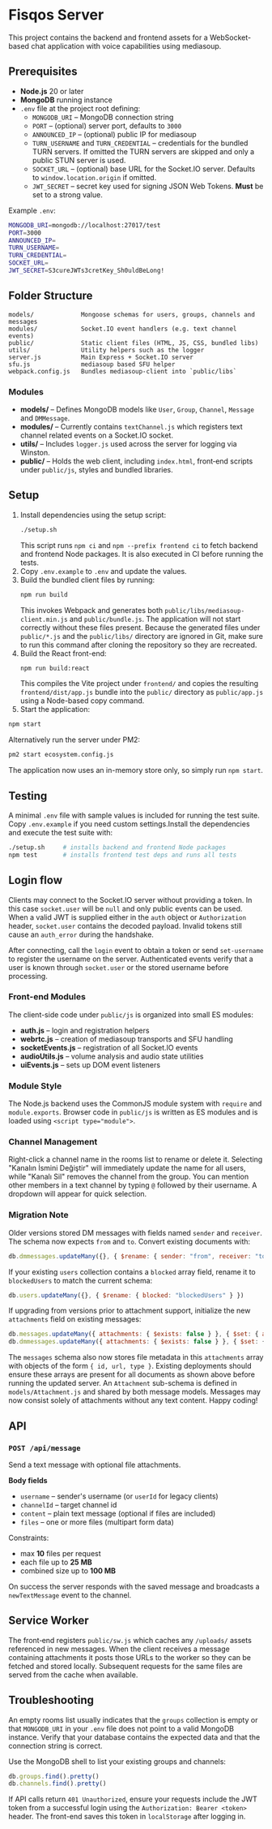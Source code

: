 # Fisqos Server

This project contains the backend and frontend assets for a WebSocket-based chat application with voice capabilities using mediasoup.

## Prerequisites

- **Node.js** 20 or later
- **MongoDB** running instance
- `.env` file at the project root defining:
  - `MONGODB_URI` – MongoDB connection string
  - `PORT` – (optional) server port, defaults to `3000`
  - `ANNOUNCED_IP` – (optional) public IP for mediasoup
  - `TURN_USERNAME` and `TURN_CREDENTIAL` – credentials for the bundled TURN
    servers. If omitted the TURN servers are skipped and only a public STUN
    server is used.
  - `SOCKET_URL` – (optional) base URL for the Socket.IO server. Defaults to
    `window.location.origin` if omitted.
  - `JWT_SECRET` – secret key used for signing JSON Web Tokens. **Must** be set
    to a strong value.

Example `.env`:

```bash
MONGODB_URI=mongodb://localhost:27017/test
PORT=3000
ANNOUNCED_IP=
TURN_USERNAME=
TURN_CREDENTIAL=
SOCKET_URL=
JWT_SECRET=S3cureJWTs3cretKey_Sh0uldBeLong!
```
    
## Folder Structure

```
models/             Mongoose schemas for users, groups, channels and messages
modules/            Socket.IO event handlers (e.g. text channel events)
public/             Static client files (HTML, JS, CSS, bundled libs)
utils/              Utility helpers such as the logger
server.js           Main Express + Socket.IO server
sfu.js              mediasoup based SFU helper
webpack.config.js   Bundles mediasoup-client into `public/libs`
```

### Modules
- **models/** – Defines MongoDB models like `User`, `Group`, `Channel`, `Message` and `DMMessage`.
- **modules/** – Currently contains `textChannel.js` which registers text channel related events on a Socket.IO socket.
- **utils/** – Includes `logger.js` used across the server for logging via Winston.
- **public/** – Holds the web client, including `index.html`, front‑end scripts under `public/js`, styles and bundled libraries.

## Setup

1. Install dependencies using the setup script:
   ```bash
   ./setup.sh
   ```
   This script runs `npm ci` and `npm --prefix frontend ci` to fetch
   backend and frontend Node packages. It is also executed in CI before
   running the tests.
2. Copy `.env.example` to `.env` and update the values.
3. Build the bundled client files by running:
    ```bash
   npm run build
   ```
   This invokes Webpack and generates both `public/libs/mediasoup-client.min.js`
   and `public/bundle.js`. The application will not start correctly without
   these files present. Because the generated files under `public/*.js` and the
   `public/libs/` directory are ignored in Git, make sure to run this command
   after cloning the repository so they are recreated.
4. Build the React front-end:
    ```bash
    npm run build:react
    ```
   This compiles the Vite project under `frontend/` and copies the resulting
   `frontend/dist/app.js` bundle into the `public/` directory as
   `public/app.js` using a Node-based copy command.
5. Start the application:
```bash
npm start
```
Alternatively run the server under PM2:

```bash
pm2 start ecosystem.config.js
```
The application now uses an in-memory store only, so simply run `npm start`.

## Testing

A minimal `.env` file with sample values is included for running the test suite. Copy `.env.example` if you need custom settings.Install the dependencies and execute the test suite with:

```bash
./setup.sh     # installs backend and frontend Node packages
npm test       # installs frontend test deps and runs all tests
```

## Login flow

Clients may connect to the Socket.IO server without providing a token. In this
case `socket.user` will be `null` and only public events can be used. When a
valid JWT is supplied either in the `auth` object or `Authorization` header,
`socket.user` contains the decoded payload. Invalid tokens still cause an
`auth_error` during the handshake.

After connecting, call the `login` event to obtain a token or send
`set-username` to register the username on the server. Authenticated events
verify that a user is known through `socket.user` or the stored username before
processing.

### Front-end Modules

The client-side code under `public/js` is organized into small ES modules:

- **auth.js** – login and registration helpers
- **webrtc.js** – creation of mediasoup transports and SFU handling
- **socketEvents.js** – registration of all Socket.IO events
- **audioUtils.js** – volume analysis and audio state utilities
- **uiEvents.js** – sets up DOM event listeners

### Module Style

The Node.js backend uses the CommonJS module system with `require` and
`module.exports`. Browser code in `public/js` is written as ES modules and is
loaded using `<script type="module">`.

### Channel Management

Right-click a channel name in the rooms list to rename or delete it. Selecting
"Kanalın İsmini Değiştir" will immediately update the name for all users, while
"Kanalı Sil" removes the channel from the group.
You can mention other members in a text channel by typing `@` followed by their
username. A dropdown will appear for quick selection.

### Migration Note

Older versions stored DM messages with fields named `sender` and `receiver`.
The schema now expects `from` and `to`. Convert existing documents with:

```javascript
db.dmmessages.updateMany({}, { $rename: { sender: "from", receiver: "to" } })
```

If your existing `users` collection contains a `blocked` array field, rename it to `blockedUsers` to match the current schema:

```javascript
db.users.updateMany({}, { $rename: { blocked: "blockedUsers" } })
```

If upgrading from versions prior to attachment support, initialize the new
`attachments` field on existing messages:

```javascript
db.messages.updateMany({ attachments: { $exists: false } }, { $set: { attachments: [] } })
db.dmmessages.updateMany({ attachments: { $exists: false } }, { $set: { attachments: [] } })
```
The `messages` schema also now stores file metadata in this `attachments` array
with objects of the form `{ id, url, type }`. Existing deployments should
ensure these arrays are present for all documents as shown above before running
the updated server.
An `Attachment` sub-schema is defined in `models/Attachment.js` and shared by
both message models.
Messages may now consist solely of attachments without any text content.
Happy coding!

## API

### `POST /api/message`

Send a text message with optional file attachments.

**Body fields**

- `username` – sender's username (or `userId` for legacy clients)
- `channelId` – target channel id
- `content` – plain text message (optional if files are included)
- `files` – one or more files (multipart form data)

Constraints:
- max **10** files per request
- each file up to **25&nbsp;MB**
- combined size up to **100&nbsp;MB**

On success the server responds with the saved message and broadcasts a
`newTextMessage` event to the channel.

## Service Worker

The front‑end registers `public/sw.js` which caches any `/uploads/` assets
referenced in new messages. When the client receives a message containing
attachments it posts those URLs to the worker so they can be fetched and stored
locally. Subsequent requests for the same files are served from the cache when
available.

## Troubleshooting

An empty rooms list usually indicates that the `groups` collection is empty or
that `MONGODB_URI` in your `.env` file does not point to a valid MongoDB
instance. Verify that your database contains the expected data and that the
connection string is correct.

Use the MongoDB shell to list your existing groups and channels:

```javascript
db.groups.find().pretty()
db.channels.find().pretty()
```

If API calls return `401 Unauthorized`, ensure your requests include the JWT token
from a successful login using the `Authorization: Bearer <token>` header. The
front-end saves this token in `localStorage` after logging in.
